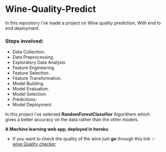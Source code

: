 # Wine-Quality-Predict
In this repository i've made a project on Wine quality prediction, With end to end deployment.

### Steps involved:
* Data Collection.
* Data Preprocessing.
* Exploratory Data Analysis
* Feature Engineering.
* Feature Selection.
* Feature Transformation.
* Model Building.
* Model Evaluation.
* Model Selection.
* Predictions.
* Model Deployment.

In this project i've selected __RandomForestClassifier__ Algorithem which gives a better accuracy on the data rather than the other models.

 __A Machine learning web app, deployed in heroku__
* If you want to check the quality of the wine just __go__ through this link :- [wine Quality checker](https://wine-pred-101803655-rajeev.herokuapp.com/)

